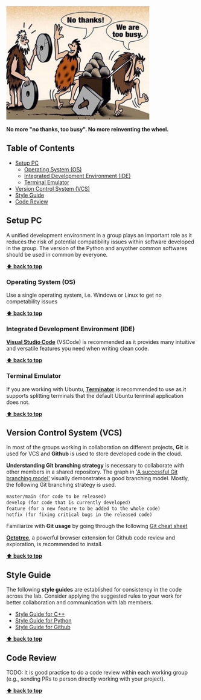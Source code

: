 <p align="left">
  <img src="/1593018742326.jfif" height="300">
</p>

**No more "no thanks, too busy". No more reinventing the wheel.**

## Table of Contents
- [Setup PC](#setup-pc)
  - [Operating System (OS)](#operating-system-os)
  - [Integrated Development Environment (IDE)](#integrated-development-environment-ide)
  - [Terminal Emulator](#terminal-emulator)
- [Version Control System (VCS)](#version-control-system-vcs)
- [Style Guide](#style-guide)
- [Code Review](#code-review)

## Setup PC
A unified development environment in a group plays an important role as it reduces the risk of potential compatibility issues within software developed in the group. The version of the Python and anyother common softwares should be used in common by everyone.

**[⬆ back to top](#table-of-contents)**

### Operating System (OS)
Use a single operating system, i.e. Windows or Linux to get no competability issues

**[⬆ back to top](#table-of-contents)**

### Integrated Development Environment (IDE)
[**Visual Studio Code**](https://code.visualstudio.com/) (VSCode) is recommended as it provides many intuitive and versatile features you need when writing clean code.

**[⬆ back to top](#table-of-contents)**

### Terminal Emulator
If you are working with Ubuntu, [**Terminator**](https://gnometerminator.blogspot.com/p/introduction.html) is recommended to use as it supports splitting terminals that the default Ubuntu terminal application does not.

**[⬆ back to top](#table-of-contents)**

## Version Control System (VCS)
In most of the groups working in collaboration on different projects, **Git** is used for VCS and **Github** is used to store developed code in the cloud.

**Understanding Git branching strategy** is necessary to collaborate with other members in a shared repository. The graph in ['A successful Git branching model'](https://nvie.com/posts/a-successful-git-branching-model/) visually demonstrates a good branching model. Mostly, the following Git branching strategy is used.
```
master/main (for code to be released)
develop (for code that is currently developed)
feature (for a new feature to be added to the whole code)
hotfix (for fixing critical bugs in the released code)
```

Familiarize with **Git usage** by going through the following [Git cheat sheet](https://education.github.com/git-cheat-sheet-education.pdf)

[**Octotree**](https://www.octotree.io/), a powerful browser extension for Github code review and exploration, is recommended to install.

**[⬆ back to top](#table-of-contents)**

## Style Guide
The following **style guides** are established for consistency in the code across the lab. Consider applying the suggested rules to your work for better collaboration and communication with lab members.
- [Style Guide for C++](style_guide_cpp.md)
- [Style Guide for Python](Styling_code.md)
- [Style Guide for Github](style_guide_github.md)

**[⬆ back to top](#table-of-contents)**

## Code Review
TODO: It is good practice to do a code review within each working group (e.g., sending PRs to person directly working with your project).

**[⬆ back to top](#table-of-contents)**
